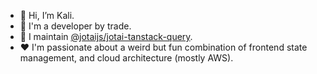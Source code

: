 - 👋 Hi, I’m Kali.
- 👀 I'm a developer by trade.
- 👻 I maintain [@jotaijs/jotai-tanstack-query](https://github.com/jotaijs/jotai-tanstack-query).
- ❤️ I'm passionate about a weird but fun combination of frontend state management, and cloud architecture (mostly AWS).
